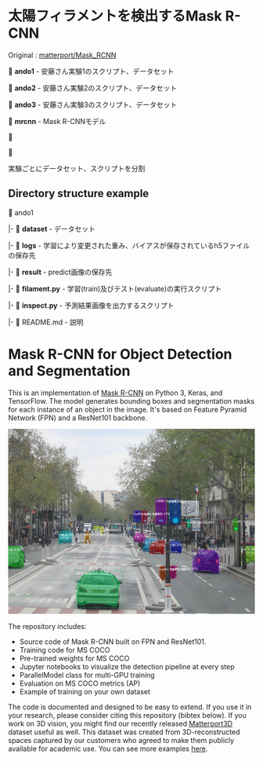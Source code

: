 # 太陽フィラメントを検出するMask R-CNN

Original : [matterport/Mask_RCNN](https://github.com/matterport/Mask_RCNN)

:file_folder: **ando1** - 安藤さん実験1のスクリプト、データセット

:file_folder: **ando2** - 安藤さん実験2のスクリプト、データセット

:file_folder: **ando3** - 安藤さん実験3のスクリプト、データセット

:file_folder: **mrcnn** - Mask R-CNNモデル

:file_folder:

:file_folder:

実験ごとにデータセット、スクリプトを分割

## Directory structure example

:file_folder: ando1

 |- :file_folder: **dataset** - データセット

 |- :file_folder: **logs**    - 学習により変更された重み、バイアスが保存されているh5ファイルの保存先

 |- :file_folder: **result**  - predict画像の保存先

 |- :snake: **filament.py**   - 学習(train)及びテスト(evaluate)の実行スクリプト

 |- :snake: **inspect.py**    - 予測結果画像を出力するスクリプト

 |- :ledger: README.md        - 説明


# Mask R-CNN for Object Detection and Segmentation

This is an implementation of [Mask R-CNN](https://arxiv.org/abs/1703.06870) on Python 3, Keras, and TensorFlow. The model generates bounding boxes and segmentation masks for each instance of an object in the image. It's based on Feature Pyramid Network (FPN) and a ResNet101 backbone.

![Instance Segmentation Sample](assets/street.png)

The repository includes:
* Source code of Mask R-CNN built on FPN and ResNet101.
* Training code for MS COCO
* Pre-trained weights for MS COCO
* Jupyter notebooks to visualize the detection pipeline at every step
* ParallelModel class for multi-GPU training
* Evaluation on MS COCO metrics (AP)
* Example of training on your own dataset


The code is documented and designed to be easy to extend. If you use it in your research, please consider citing this repository (bibtex below). If you work on 3D vision, you might find our recently released [Matterport3D](https://matterport.com/blog/2017/09/20/announcing-matterport3d-research-dataset/) dataset useful as well.
This dataset was created from 3D-reconstructed spaces captured by our customers who agreed to make them publicly available for academic use. You can see more examples [here](https://matterport.com/gallery/).

